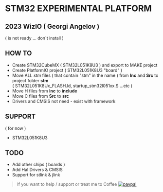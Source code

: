#  STM32 EXPERIMENTAL PLATFORM 
## 2023 WizIO ( Georgi Angelov )

( is not ready ... don`t install )

## HOW TO
* Create STM32CubeMX ( STM32L051K8U3 ) and export to MAKE project
* Create PlatformIO project ( STM32L051K8U3 "board" ) 
* Move ALL *stm* files ( that contain "stm" in the name ) from **Inc** and **Src** to project folder **stm** <br> ( STM32L051K8Ux_FLASH.ld, startup_stm32l051xx.S ...etc )
* Move H files from **Inc** to **include**
* Move C files from **Src** to **src**
* Drivers and CMSIS not need - exist with framework

## SUPPORT
( for now )
* STM32L051K8U3 

## TODO
* Add other chips ( boards )
* Add Hal Drivers & CMSIS
* Support for stlink & jlink

>If you want to help / support or treat me to Coffee  [![paypal](https://www.paypalobjects.com/en_US/i/btn/btn_donate_SM.gif)](https://www.paypal.com/cgi-bin/webscr?cmd=_s-xclick&hosted_button_id=ESUP9LCZMZTD6)
